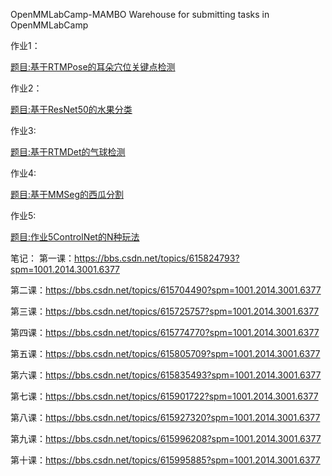 OpenMMLabCamp-MAMBO
Warehouse for submitting tasks in OpenMMLabCamp

作业1：

[题目:基于RTMPose的耳朵穴位关键点检测](作业1基于RTMPose的耳朵穴位关键点检测/README.md)

作业2：

[题目:基于ResNet50的水果分类](./作业2基于ResNet50的水果分类/README.md)

作业3:

[题目:基于RTMDet的气球检测](./作业3基于RTMDet的气球检测/README.md)

作业4:

[题目:基于MMSeg的西瓜分割](./作业4基于MMSeg的西瓜分割/README.md)

作业5:

[题目:作业5ControlNet的N种玩法](./作业5ControlNet的N种玩法/README.md)

笔记：
第一课：https://bbs.csdn.net/topics/615824793?spm=1001.2014.3001.6377

第二课：https://bbs.csdn.net/topics/615704490?spm=1001.2014.3001.6377

第三课：https://bbs.csdn.net/topics/615725757?spm=1001.2014.3001.6377

第四课：https://bbs.csdn.net/topics/615774770?spm=1001.2014.3001.6377

第五课：https://bbs.csdn.net/topics/615805709?spm=1001.2014.3001.6377

第六课：https://bbs.csdn.net/topics/615835493?spm=1001.2014.3001.6377

第七课：https://bbs.csdn.net/topics/615901722?spm=1001.2014.3001.6377

第八课：https://bbs.csdn.net/topics/615927320?spm=1001.2014.3001.6377

第九课：https://bbs.csdn.net/topics/615996208?spm=1001.2014.3001.6377

第十课：https://bbs.csdn.net/topics/615995885?spm=1001.2014.3001.6377
